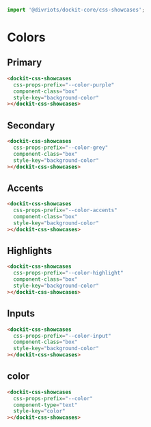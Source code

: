 ```js script
import '@divriots/dockit-core/css-showcases';
```

# Colors

## Primary

```html story
<dockit-css-showcases
  css-props-prefix="--color-purple"
  component-class="box"
  style-key="background-color"
></dockit-css-showcases>
```

## Secondary

```html story
<dockit-css-showcases
  css-props-prefix="--color-grey"
  component-class="box"
  style-key="background-color"
></dockit-css-showcases>
```

## Accents

```html story
<dockit-css-showcases
  css-props-prefix="--color-accents"
  component-class="box"
  style-key="background-color"
></dockit-css-showcases>
```

## Highlights

```html story
<dockit-css-showcases
  css-props-prefix="--color-highlight"
  component-class="box"
  style-key="background-color"
></dockit-css-showcases>
```

## Inputs

```html story
<dockit-css-showcases
  css-props-prefix="--color-input"
  component-class="box"
  style-key="background-color"
></dockit-css-showcases>
```

## color

```html story
<dockit-css-showcases
  css-props-prefix="--color"
  component-type="text"
  style-key="color"
></dockit-css-showcases>
```
